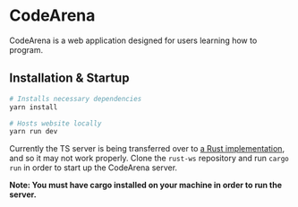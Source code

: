 # CodeArena

CodeArena is a web application designed for users learning how to program.

## Installation & Startup

```bash
# Installs necessary dependencies
yarn install

# Hosts website locally
yarn run dev
```

Currently the TS server is being transferred over to [a Rust implementation](https://github.com/nbybhen/rust-ws), and so it may not work properly. 
Clone the `rust-ws` repository and run `cargo run` in order to start up the CodeArena server.

**Note: You must have cargo installed on your machine in order to run the server.**

[//]: # (In order to run code within the editor, you can either run the server locally with `tsx server/server.ts`, or you can run the `Dockerfile` with the below instructions:)

[//]: # (```bash)

[//]: # (# Builds the Dockerfile)

[//]: # (docker build -t <name> .)

[//]: # ()
[//]: # (# Runs the Docker container on the specified port)

[//]: # (docker run -p <client-port>:<server-port> <name>)

[//]: # (```)

[//]: # ()
[//]: # (The server and Dockerfile are currently setup to run on `4000:4000`, but that can be changed within the `server.ts`, `Dockerfile`, and `src/App.tsx` files manually.)

[//]: # ()
[//]: # (Due to constant early changes being made, the Dockerfile isn't fully fleshed out and most development is ran and tested on an M1 Mac.)
